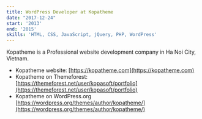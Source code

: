 ```yaml
---
title: WordPress Developer at Kopatheme
date: "2017-12-24"
start: '2013'
end: '2015'
skills: 'HTML, CSS, JavaScript, jQuery, PHP, WordPress'
---
```


Kopatheme is a Professional website development company in Ha Noi City, Vietnam.

* Kopatheme website: [https://kopatheme.com](https://kopatheme.com)
* Kopatheme on Themeforest: [https://themeforest.net/user/kopasoft/portfolio](https://themeforest.net/user/kopasoft/portfolio)
* Kopatheme on WordPress.org [https://wordpress.org/themes/author/kopatheme/](https://wordpress.org/themes/author/kopatheme/)
